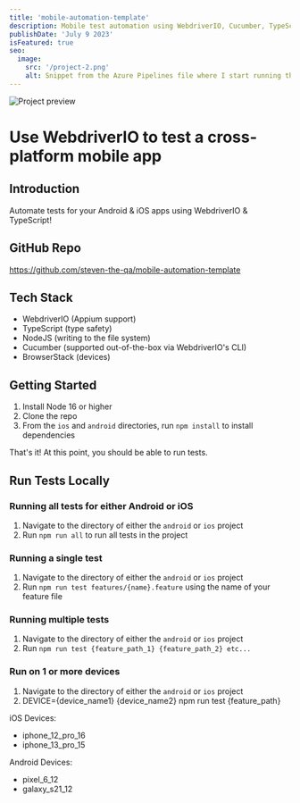```yaml
---
title: 'mobile-automation-template'
description: Mobile test automation using WebdriverIO, Cucumber, TypeScript, and Appium
publishDate: 'July 9 2023'
isFeatured: true
seo:
  image:
    src: '/project-2.png'
    alt: Snippet from the Azure Pipelines file where I start running the WebdriverIO tests and begin a script to manipulate user input into a runnable command
---
```


![Project preview](/project-2.png)

# Use WebdriverIO to test a cross-platform mobile app

## Introduction

Automate tests for your Android & iOS apps using WebdriverIO & TypeScript!

## GitHub Repo

<a href="https://github.com/steven-the-qa/mobile-automation-template" target="_blank" rel='noopener noreferrer'>
   https://github.com/steven-the-qa/mobile-automation-template
</a>

## Tech Stack

- WebdriverIO (Appium support)
- TypeScript (type safety)
- NodeJS (writing to the file system)
- Cucumber (supported out-of-the-box via WebdriverIO's CLI)
- BrowserStack (devices)

## Getting Started

1. Install Node 16 or higher
2. Clone the repo
3. From the `ios` and `android` directories, run `npm install` to install dependencies

That's it! At this point, you should be able to run tests.

## Run Tests Locally

### Running all tests for either Android or iOS

1. Navigate to the directory of either the `android` or `ios` project
2. Run `npm run all` to run all tests in the project

### Running a single test

1. Navigate to the directory of either the `android` or `ios` project
2. Run `npm run test features/{name}.feature` using the name of your feature file

### Running multiple tests

1. Navigate to the directory of either the `android` or `ios` project
2. Run `npm run test {feature_path_1} {feature_path_2} etc...`

### Run on 1 or more devices

1. Navigate to the directory of either the `android` or `ios` project
2. DEVICE={device_name1} {device_name2} npm run test {feature_path}

iOS Devices:

- iphone_12_pro_16
- iphone_13_pro_15

Android Devices:

- pixel_6_12
- galaxy_s21_12
